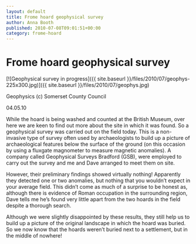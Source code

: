 ```yaml
---
layout: default
title: Frome hoard geophysical survey
author: Anna Booth
published: 2010-07-08T09:01:51+00:00
category: frome-hoard
---
```


Frome hoard geophysical survey
==============================

[![Geophysical survey in progress]({{ site.baseurl }}/files/2010/07/geophys-225x300.jpg)]({{ site.baseurl }}/files/2010/07/geophys.jpg)

Geophysics (c) Somerset County Council

04.05.10

While the hoard is being washed and counted at the British Museum, over here we are keen to find out more about the site in which it was found. So a geophysical survey was carried out on the field today. This is a non-invasive type of survey often used by archaeologists to build up a picture of archaeological features below the surface of the ground (on this occasion by using a fluxgate magnometer to measure magnetic anomalies). A company called Geophysical Surveys Bradford (GSB), were employed to carry out the survey and me and Dave arranged to meet them on site.

However, their preliminary findings showed virtually nothing! Apparently they detected one or two anomalies, but nothing that you wouldn’t expect in your average field. This didn’t come as much of a surprise to be honest as, although there is evidence of Roman occupation in the surrounding region, Dave tells me he’s found very little apart from the two hoards in the field despite a thorough search.

Although we were slightly disappointed by these results, they still help us to build up a picture of the original landscape in which the hoard was buried. So we now know that the hoards weren’t buried next to a settlement, but in the middle of nowhere!
